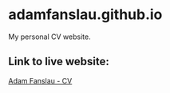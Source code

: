 # adamfanslau.github.io
My personal CV website.

## Link to live website:
[Adam Fanslau - CV](https://adamfanslau.github.io/)
